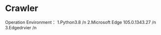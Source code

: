 # Crawler
 Operation Environment：
 1.Python3.8 /n
 2.Microsoft Edge 105.0.1343.27 /n
 3.Edgedrvier /n 
  
